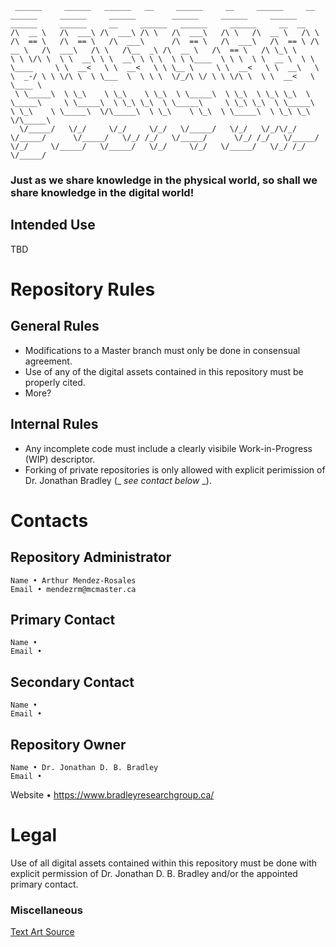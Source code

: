 ```
 ______     ______   ______   __     ______     __     ______     __            ______     ______     ______        ______     ______     ______   ______     ______     __     ______   ______     ______     __  __    
/\  __ \   /\  ___\ /\  ___\ /\ \   /\  ___\   /\ \   /\  __ \   /\ \          /\  == \   /\  == \   /\  ___\      /\  == \   /\  ___\   /\  == \ /\  __ \   /\  ___\   /\ \   /\__  _\ /\  __ \   /\  == \   /\ \_\ \   
\ \ \/\ \  \ \  __\ \ \  __\ \ \ \  \ \ \____  \ \ \  \ \  __ \  \ \ \____     \ \  __<   \ \  __<   \ \ \__ \     \ \  __<   \ \  __\   \ \  _-/ \ \ \/\ \  \ \___  \  \ \ \  \/_/\ \/ \ \ \/\ \  \ \  __<   \ \____ \  
 \ \_____\  \ \_\    \ \_\    \ \_\  \ \_____\  \ \_\  \ \_\ \_\  \ \_____\     \ \_____\  \ \_\ \_\  \ \_____\     \ \_\ \_\  \ \_____\  \ \_\    \ \_____\  \/\_____\  \ \_\    \ \_\  \ \_____\  \ \_\ \_\  \/\_____\ 
  \/_____/   \/_/     \/_/     \/_/   \/_____/   \/_/   \/_/\/_/   \/_____/      \/_____/   \/_/ /_/   \/_____/      \/_/ /_/   \/_____/   \/_/     \/_____/   \/_____/   \/_/     \/_/   \/_____/   \/_/ /_/   \/_____/
```

### Just as we share knowledge in the physical world, so shall we share knowledge in the digital world!

## Intended Use
TBD

# Repository Rules
## General Rules
- Modifications to a Master branch must only be done in consensual agreement.
- Use of any of the digital assets contained in this repository must be properly cited.
- More?
## Internal Rules
- Any incomplete code must include a clearly visibile Work-in-Progress (WIP) descriptor.
- Forking of private repositories is only allowed with explicit perimission of Dr. Jonathan Bradley (_ _see contact below_ _).

# Contacts
## Repository Administrator
	Name • Arthur Mendez-Rosales
	Email • mendezrm@mcmaster.ca
## Primary Contact
	Name •
	Email •
## Secondary Contact
	Name •
	Email •
## Repository Owner
	Name • Dr. Jonathan D. B. Bradley
	Email •
Website • https://www.bradleyresearchgroup.ca/

# Legal

Use of all digital assets contained within this repository must be done with explicit permission of
Dr. Jonathan D. B. Bradley and/or the appointed primary contact.

### Miscellaneous
[Text Art Source](https://patorjk.com/software/taag/#p=display&f=Sub-Zero&t=Official%20BRG%20Repository)
